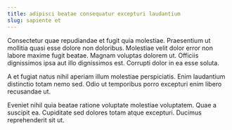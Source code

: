 ```yaml
---
title: adipisci beatae consequatur excepturi laudantium
slug: sapiente et
---
```


Consectetur quae repudiandae et fugit quia molestiae. Praesentium ut mollitia quasi esse dolore non doloribus. Molestiae velit dolor error non labore maxime fugit beatae. Magnam voluptas dolorem ut. Officiis dignissimos ipsa aut illo dignissimos est. Corrupti dolor in ea esse soluta.

A et fugiat natus nihil aperiam illum molestiae perspiciatis. Enim laudantium distinctio totam nemo sed. Odio ut temporibus porro excepturi enim libero recusandae ut.

Eveniet nihil quia beatae ratione voluptate molestiae voluptatem. Quae a suscipit ea. Cupiditate sed dolores totam atque excepturi. Ducimus reprehenderit sit ut.
